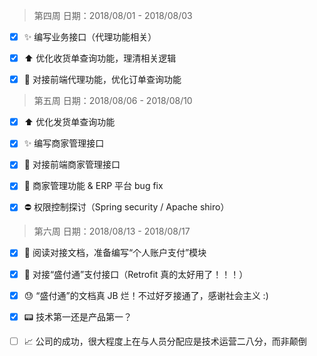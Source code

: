 > 第四周  日期：2018/08/01 - 2018/08/03

- [x] :sparkles: 编写业务接口（代理功能相关）
- [x] :arrow_up: 优化收货单查询功能，理清相关逻辑
- [x] :link: 对接前端代理功能，优化订单查询功能



> 第五周  日期：2018/08/06 - 2018/08/10

- [x] :arrow_up: 优化发货单查询功能
- [x] :sparkles: 编写商家管理接口
- [x] :link: 对接前端商家管理接口
- [x] :bug: 商家管理功能 & ERP 平台 bug fix
- [x] :no_entry: 权限控制探讨（Spring security / Apache shiro）



> 第六周  日期：2018/08/13 - 2018/08/17

- [x] :page_facing_up: 阅读对接文档，准备编写“个人账户支付”模块
- [x] :link: 对接“盛付通”支付接口（Retrofit 真的太好用了！！！）
- [x] :sweat: “盛付通”的文档真 JB 烂！不过好歹接通了，感谢社会主义 :)
- [x] :pager: 技术第一还是产品第一？
- [ ] :chart_with_upwards_trend: 公司的成功，很大程度上在与人员分配应是技术运营二八分，而非颠倒

